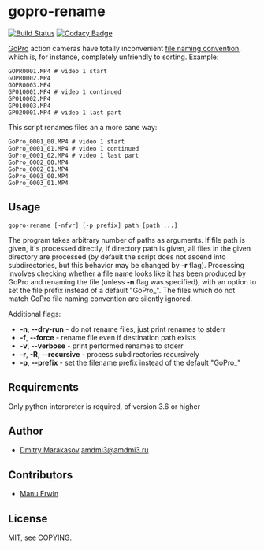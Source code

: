 # gopro-rename

[![Build Status](https://travis-ci.org/AMDmi3/gopro-rename.svg?branch=master)](https://travis-ci.org/AMDmi3/gopro-rename)
[![Codacy Badge](https://api.codacy.com/project/badge/Grade/bb9c96a4c5d548a893b0955e1893234d)](https://www.codacy.com/app/AMDmi3/gopro-rename)

[GoPro](https://gopro.com) action cameras have totally inconvenient [file naming convention](https://gopro.com/support/articles/hero3-and-hero3-file-naming-convention), which is, for instance, completely unfriendly to sorting. Example:

```
GOPR0001.MP4 # video 1 start
GOPR0002.MP4
GOPR0003.MP4
GP010001.MP4 # video 1 continued
GP010002.MP4
GP010003.MP4
GP020001.MP4 # video 1 last part
```

This script renames files an a more sane way:

```
GoPro_0001_00.MP4 # video 1 start
GoPro_0001_01.MP4 # video 1 continued
GoPro_0001_02.MP4 # video 1 last part
GoPro_0002_00.MP4
GoPro_0002_01.MP4
GoPro_0003_00.MP4
GoPro_0003_01.MP4
```

## Usage

```
gopro-rename [-nfvr] [-p prefix] path [path ...]
```

The program takes arbitrary number of paths as arguments. If file
path is given, it's processed directly, if directory path is given,
all files in the given directory are processed (by default the
script does not ascend into subdirectories, but this behavior may
be changed by **-r** flag). Processing involves checking whether a
file name looks like it has been produced by GoPro and renaming the
file (unless **-n** flag was specified), with an option to set the
file prefix instead of a default "GoPro_". The files which do not
match GoPro file naming convention are silently ignored.

Additional flags:

* **-n**, **--dry-run** - do not rename files, just print renames to stderr
* **-f**, **--force** - rename file even if destination path exists
* **-v**, **--verbose** - print performed renames to stderr
* **-r**, **-R**, **--recursive** - process subdirectories recursively
* **-p**, **--prefix** - set the filename prefix instead of the default "GoPro_"

## Requirements

Only python interpreter is required, of version 3.6 or higher

## Author

* [Dmitry Marakasov](https://github.com/AMDmi3) <amdmi3@amdmi3.ru>

## Contributors

* [Manu Erwin](https://github.com/manuerwin)

## License

MIT, see COPYING.
